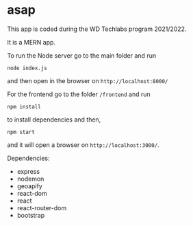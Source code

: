 # asap
This app is coded during the WD Techlabs program 2021/2022.

It is a MERN app.


To run the Node server go to the main folder and run

`node index.js`

and then open in the browser on `http://localhost:8000/`

For the frontend go to the folder `/frontend` and run

`npm install` 

to install dependencies and then, 

`npm start`

and it will open a browser on `http://localhost:3000/`.

Dependencies:
- express
- nodemon
- geoapify
- react-dom
- react
- react-router-dom
- bootstrap
